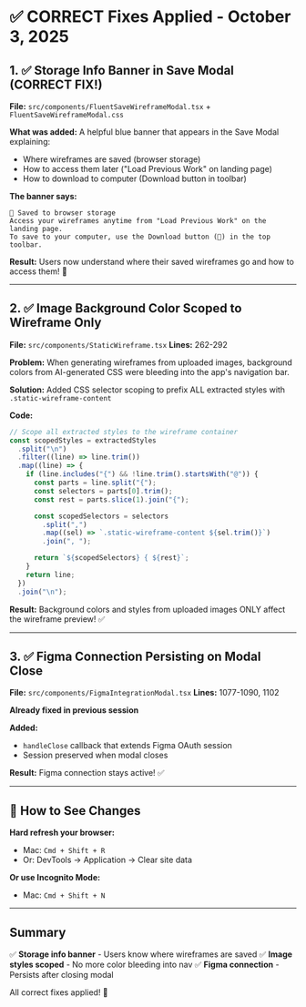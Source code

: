 # ✅ CORRECT Fixes Applied - October 3, 2025

## 1. ✅ Storage Info Banner in Save Modal (CORRECT FIX!)

**File:** `src/components/FluentSaveWireframeModal.tsx` + `FluentSaveWireframeModal.css`

**What was added:**
A helpful blue banner that appears in the Save Modal explaining:

- Where wireframes are saved (browser storage)
- How to access them later ("Load Previous Work" on landing page)
- How to download to computer (Download button in toolbar)

**The banner says:**

```
💾 Saved to browser storage
Access your wireframes anytime from "Load Previous Work" on the landing page.
To save to your computer, use the Download button (💾) in the top toolbar.
```

**Result:** Users now understand where their saved wireframes go and how to access them! 🎉

---

## 2. ✅ Image Background Color Scoped to Wireframe Only

**File:** `src/components/StaticWireframe.tsx`
**Lines:** 262-292

**Problem:** When generating wireframes from uploaded images, background colors from AI-generated CSS were bleeding into the app's navigation bar.

**Solution:** Added CSS selector scoping to prefix ALL extracted styles with `.static-wireframe-content`

**Code:**

```typescript
// Scope all extracted styles to the wireframe container
const scopedStyles = extractedStyles
  .split("\n")
  .filter((line) => line.trim())
  .map((line) => {
    if (line.includes("{") && !line.trim().startsWith("@")) {
      const parts = line.split("{");
      const selectors = parts[0].trim();
      const rest = parts.slice(1).join("{");

      const scopedSelectors = selectors
        .split(",")
        .map((sel) => `.static-wireframe-content ${sel.trim()}`)
        .join(", ");

      return `${scopedSelectors} { ${rest}`;
    }
    return line;
  })
  .join("\n");
```

**Result:** Background colors and styles from uploaded images ONLY affect the wireframe preview! ✅

---

## 3. ✅ Figma Connection Persisting on Modal Close

**File:** `src/components/FigmaIntegrationModal.tsx`
**Lines:** 1077-1090, 1102

**Already fixed in previous session**

**Added:**

- `handleClose` callback that extends Figma OAuth session
- Session preserved when modal closes

**Result:** Figma connection stays active! ✅

---

## 🔄 How to See Changes

**Hard refresh your browser:**

- Mac: `Cmd + Shift + R`
- Or: DevTools → Application → Clear site data

**Or use Incognito Mode:**

- Mac: `Cmd + Shift + N`

---

## Summary

✅ **Storage info banner** - Users know where wireframes are saved
✅ **Image styles scoped** - No more color bleeding into nav
✅ **Figma connection** - Persists after closing modal

All correct fixes applied! 🚀
